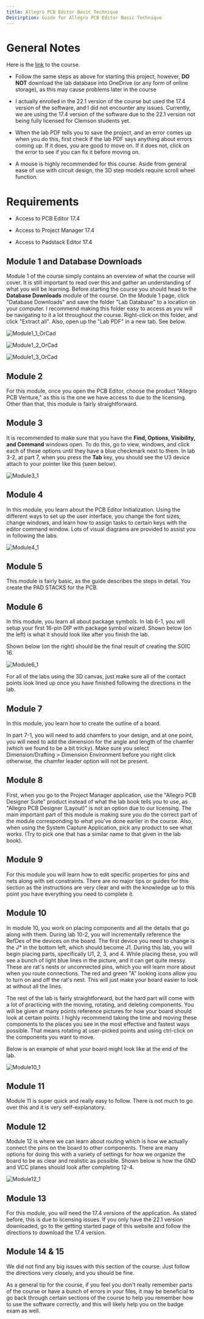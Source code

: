 ```yaml
---
title: Allegro PCB Editor Basic Technique
Descirption: Guide for Allegro PCB Editor Basic Technique
---
```


# General Notes

Here is the [link](https://www.cadence.com/en_US/home/training/all-courses/86097.html) to the course.

* Follow the same steps as above for starting this project; however, **DO NOT** download the lab database into OneDrive (or any form of online storage), as this may cause problems later in the course

* I actually enrolled in the 22.1 version of the course but used the 17.4 version of the software, and I did not encounter any issues. Currently, we are using the 17.4 version of the software due to the 22.1 version not being fully licensed for Clemson students yet. 

* When the lab PDF tells you to save the project, and an error comes up when you do this, first check if the lab PDF says anything about errors coming up. If it does, you are good to move on. If it does not, click on the error to see if you can fix it before moving on.

* A mouse is highly recommended for this course. Aside from general ease of use with circuit design, the 3D step models require scroll wheel function.

# Requirements

* Access to PCB Editor 17.4

* Access to Project Manager 17.4

* Access to Padstack Editor 17.4

## Module 1 and Database Downloads

Module 1 of the course simply contains an overview of what the course will cover. It is still important to read over this and gather an understanding of what you will be learning. Before starting the course you should head to the **Database Downloads** module of the course. On the Module 1 page, click "Database Downloads" and save the folder "Lab Database" to a location on your computer. I recommend making this folder easy to access as you will be navigating to it a lot throughout the course. Right-click on this folder, and click "Extract all". Also, open up the "Lab PDF" in a new tab. See below.

![Module1_1_OrCad](../../../assets/guide_assets/orcad_guide_assets/Module1_1.png)

![Module1_2_OrCad](../../../assets/guide_assets/orcad_guide_assets/Module1_2.png)

![Module1_3_OrCad](../../../assets/guide_assets/orcad_guide_assets/Module1_3.png)

## Module 2

For this module, once you open the PCB Editor, choose the product "Allegro PCB Venture," as this is the one we have access to due to the licensing. Other than that, this module is fairly straightforward.

## Module 3

It is recommended to make sure that you have the **Find, Options, Visibility, and Command** windows open. To do this, go to view, windows, and click each of these options until they have a blue checkmark next to them. In lab 3-2, at part 7, when you press the **Tab** key, you should see the U3 device attach to your pointer like this (seen below).

![Module3_1](../../../assets/guide_assets/allegro_basics_guide_asset/Module3_1.png)

## Module 4

In this module, you learn about the PCB Editor Initialization. Using the different ways to set up the user interface, you change the font sizes, change windows, and learn how to assign tasks to certain keys with the editor command window. Lots of visual diagrams are provided to assist you in following the labs.

![Module4_1](../../../assets/guide_assets/allegro_basics_guide_asset/Module4_1.png)

## Module 5

This module is fairly basic, as the guide describes the steps in detail. You create the PAD STACKS for the PCB.

## Module 6

In this module, you learn all about package symbols. In lab 6-1, you will setup your first 16-pin DIP with package symbol wizard. Shown below (on the left) is what it should look like after you finish the lab. 

Shown below (on the right) should be the final result of creating the SOIC 16. 

![Module6_1](../../../assets/guide_assets/allegro_basics_guide_asset/Module6_1.png)

For all of the labs using the 3D canvas, just make sure all of the contact points look lined up once you have finished following the directions in the lab. 

## Module 7

In this module, you learn how to create the outline of a board. 

In part 7-1, you will need to add chamfers to your design, and at one point, you will need to add the dimension for the angle and length of the chamfer (which we found to be a bit tricky). Make sure you select Dimension/Drafting > Dimension Environment before you right click otherwise, the chamfer leader option will not be present. 

## Module 8

First, when you go to the Project Manager application, use the "Allegro PCB Designer Suite" product instead of what the lab book tells you to use, as "Allegro PCB Designer (Layout)" is not an option due to our licensing. The main important part of this module is making sure you do the correct part of the module corresponding to what you've done earlier in the course. Also, when using the System Capture Application, pick any product to see what works. (Try to pick one that has a similar name to that given in the lab book).

## Module 9

For this module you will learn how to edit specific properties for pins and nets along with set constraints. There are no major tips or guides for this section as the instructions are very clear and with the knowledge up to this point you have everything you need to complete it. 

## Module 10

In module 10, you work on placing components and all the details that go along with them. During lab 10-2, you will incrementally reference the RefDes of the devices on the board. The first device you need to change is the J* in the bottom left, which should become J1. During this lab, you will begin placing parts, specifically U1, 2, 3, and 4. While placing these, you will see a bunch of light blue lines in the picture, and it can get quite messy. These are rat's nests or unconnected pins, which you will learn more about when you route connections. The red and green "A" looking icons allow you to turn on and off the rat's nest. This will just make your board easier to look at without all the lines.

The rest of the lab is fairly straightforward, but the hard part will come with a lot of practicing with the moving, rotating, and deleting components. You will be given at many points reference pictures for how your board should look at certain points. I highly recommend taking the time and moving these components to the places you see in the most effective and fastest ways possible. That means rotating at user-picked points and using ctrl-click on the components you want to move.

Below is an example of what your board might look like at the end of the lab.

![Module10_1](../../../assets/guide_assets/allegro_basics_guide_asset/Module6_1.png)

## Module 11

Module 11 is super  quick and really easy to follow. There is not much to go over this and it is very self-explanatory. 

## Module 12

Module 12 is where we can learn about routing which is how we actually connect the pins on the board to other components. There are many options for doing this with a variety of settings for how we organize the board to be as clear and realistic as possible. Shown below is how the GND and VCC planes should look after completing 12-4.

![Module12_1](../../../assets/guide_assets/allegro_basics_guide_asset/Module12_1.png)

## Module 13

For this module, you will need the 17.4 versions of the application. As stated before, this is due to licensing issues. If you only have the 22.1 version downloaded, go to the getting started page of this website and follow the directions to download the 17.4 version.

## Module 14 & 15

We did not find any big issues with this section of the course. Just follow the directions very closely, and you should be fine.

As a general tip for the course, if you feel you don't really remember parts of the course or have a bunch of errors in your files, it may be beneficial to go back through certain sections of the course to help you remember how to use the software correctly, and this will likely help you on the badge exam as well.